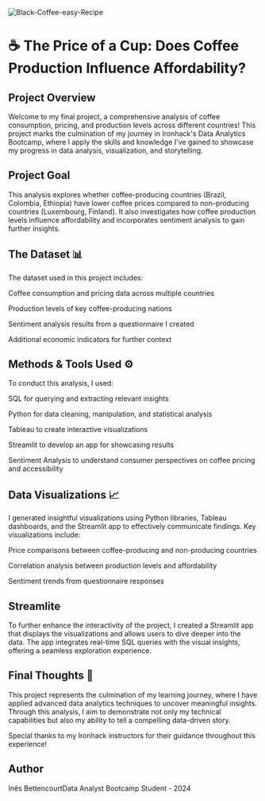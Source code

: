 
![Black-Coffee-easy-Recipe](https://github.com/user-attachments/assets/809c9dc0-3591-437a-b6a7-7fa1730b5d56)

# ☕ The Price of a Cup: Does Coffee Production Influence Affordability?

## Project Overview

Welcome to my final project, a comprehensive analysis of coffee consumption, pricing, and production levels across different countries! This project marks the culmination of my journey in Ironhack's Data Analytics Bootcamp, where I apply the skills and knowledge I've gained to showcase my progress in data analysis, visualization, and storytelling.

## Project Goal

This analysis explores whether coffee-producing countries (Brazil, Colombia, Ethiopia) have lower coffee prices compared to non-producing countries (Luxembourg, Finland). It also investigates how coffee production levels influence affordability and incorporates sentiment analysis to gain further insights.

## The Dataset 📊

The dataset used in this project includes:

Coffee consumption and pricing data across multiple countries

Production levels of key coffee-producing nations

Sentiment analysis results from a questionnaire I created

Additional economic indicators for further context

## Methods & Tools Used ⚙

To conduct this analysis, I used:

SQL for querying and extracting relevant insights

Python for data cleaning, manipulation, and statistical analysis

Tableau to create interactive visualizations

Streamlit to develop an app for showcasing results

Sentiment Analysis to understand consumer perspectives on coffee pricing and accessibility

## Data Visualizations 📈

I generated insightful visualizations using Python libraries, Tableau dashboards, and the Streamlit app to effectively communicate findings. Key visualizations include:

Price comparisons between coffee-producing and non-producing countries

Correlation analysis between production levels and affordability

Sentiment trends from questionnaire responses

## Streamlite 

To further enhance the interactivity of the project, I created a Streamlit app that displays the visualizations and allows users to dive deeper into the data. The app integrates real-time SQL queries with the visual insights, offering a seamless exploration experience.

## Final Thoughts 🎯

This project represents the culmination of my learning journey, where I have applied advanced data analytics techniques to uncover meaningful insights. Through this analysis, I aim to demonstrate not only my technical capabilities but also my ability to tell a compelling data-driven story.

Special thanks to my Ironhack instructors for their guidance throughout this experience!

## Author

Inês BettencourtData Analyst Bootcamp Student - 2024

